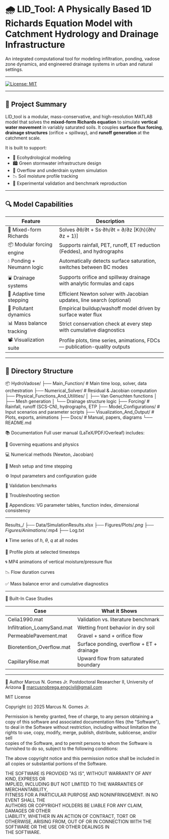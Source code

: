 # 🌧️ LID_Tool: A Physically Based 1D Richards Equation Model with Catchment Hydrology and Drainage Infrastructure

An integrated computational tool for modeling infiltration, ponding, vadose zone dynamics, and engineered drainage systems in urban and natural settings.

---

[![License: MIT](https://img.shields.io/badge/license-MIT-blue.svg)](./LICENSE)

---

## 📘 Project Summary

LID_tool is a modular, mass-conservative, and high-resolution MATLAB model that solves the **mixed-form Richards equation** to simulate **vertical water movement** in variably saturated soils. It couples **surface flux forcing**, **drainage structures** (orifice + spillway), and **runoff generation** at the catchment scale.

It is built to support:
- 🌱 Ecohydrological modeling
- 🏙️ Green stormwater infrastructure design
- 🌊 Overflow and underdrain system simulation
- 📉 Soil moisture profile tracking
- 🧪 Experimental validation and benchmark reproduction

---

## 🔍 Model Capabilities

| Feature                     | Description                                                                 |
|----------------------------|-----------------------------------------------------------------------------|
| 🌊 Mixed-form Richards      | Solves ∂θ/∂t + Ss·∂h/∂t = ∂/∂z [K(h)(∂h/∂z + 1)]                            |
| 📦 Modular forcing engine   | Supports rainfall, PET, runoff, ET reduction (Feddes), and hydrographs      |
| 💧 Ponding + Neumann logic  | Automatically detects surface saturation, switches between BC modes         |
| ⛲ Drainage systems         | Supports orifice and spillway drainage with analytic formulas and caps      |
| 🧠 Adaptive time stepping   | Efficient Newton solver with Jacobian updates, line search (optional)       |
| 🧪 Pollutant dynamics       | Empirical buildup/washoff model driven by surface water flux                |
| 📊 Mass balance tracking    | Strict conservation check at every step with cumulative diagnostics         |
| 📽️ Visualization suite     | Profile plots, time series, animations, FDCs — publication-quality outputs  |

---


## 📁 Directory Structure

📦 HydroVadose/
├── Main_Function/              # Main time loop, solver, data orchestration
├── Numerical_Solver/          # Residual & Jacobian computation
├── Physical_Functions_And_Utilities/
│   ├── Van Genuchten functions
│   ├── Mesh generation
│   └── Drainage structure logic
├── Forcing/                   # Rainfall, runoff (SCS-CN), hydrographs, ETP
├── Model_Configurations/      # Input scenarios and parameter scripts
├── Visualization_And_Output/ # Plots, exports, animations
├── Docs/                      # Manual, papers, diagrams
└── README.md

📚 Documentation
Full user manual (LaTeX/PDF/Overleaf) includes:

📖 Governing equations and physics

💻 Numerical methods (Newton, Jacobian)

🧩 Mesh setup and time stepping

⚙️ Input parameters and configuration guide

🧪 Validation benchmarks

🧠 Troubleshooting section

📎 Appendices: VG parameter tables, function index, dimensional consistency

---

Results_<scenario>/
├── Data/SimulationResults.xlsx
├── Figures/Plots/*.png
├── Figures/Animations/*.mp4
├── Log.txt

⬇️ Time series of $h$, $\theta$, $q$ at all nodes

🧱 Profile plots at selected timesteps

🌀 MP4 animations of vertical moisture/pressure flux

📉 Flow duration curves

✅ Mass balance error and cumulative diagnostics

---

🧪 Built-In Case Studies

| Case                        | What it Shows                             |
| --------------------------- | ----------------------------------------- |
| Celia1990.mat               | Validation vs. literature benchmark       |
| Infiltration\_LoamySand.mat | Wetting front behavior in dry soil        |
| PermeablePavement.mat       | Gravel + sand + orifice flow              |
| Bioretention\_Overflow\.mat | Surface ponding, overflow + ET + drainage |
| CapillaryRise.mat           | Upward flow from saturated boundary       |

---

👋 Author
Marcus N. Gomes Jr.
Postdoctoral Researcher II, University of Arizona
📧 marcusnobrega.engcivil@gmail.com

MIT License

Copyright (c) 2025 Marcus N. Gomes Jr.

Permission is hereby granted, free of charge, to any person obtaining a copy
of this software and associated documentation files (the "Software"), to deal
in the Software without restriction, including without limitation the rights
to use, copy, modify, merge, publish, distribute, sublicense, and/or sell   
copies of the Software, and to permit persons to whom the Software is         
furnished to do so, subject to the following conditions:                      

The above copyright notice and this permission notice shall be included in    
all copies or substantial portions of the Software.                           

THE SOFTWARE IS PROVIDED "AS IS", WITHOUT WARRANTY OF ANY KIND, EXPRESS OR    
IMPLIED, INCLUDING BUT NOT LIMITED TO THE WARRANTIES OF MERCHANTABILITY,      
FITNESS FOR A PARTICULAR PURPOSE AND NONINFRINGEMENT. IN NO EVENT SHALL THE   
AUTHORS OR COPYRIGHT HOLDERS BE LIABLE FOR ANY CLAIM, DAMAGES OR OTHER        
LIABILITY, WHETHER IN AN ACTION OF CONTRACT, TORT OR OTHERWISE, ARISING FROM, 
OUT OF OR IN CONNECTION WITH THE SOFTWARE OR THE USE OR OTHER DEALINGS IN     
THE SOFTWARE.

